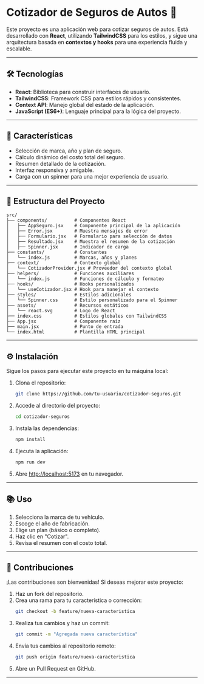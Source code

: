 # Cotizador de Seguros de Autos 🚗

Este proyecto es una aplicación web para cotizar seguros de autos. Está desarrollado con **React**, utilizando **TailwindCSS** para los estilos, y sigue una arquitectura basada en **contextos y hooks** para una experiencia fluida y escalable.

---

## 🛠️ Tecnologías

- **React**: Biblioteca para construir interfaces de usuario.
- **TailwindCSS**: Framework CSS para estilos rápidos y consistentes.
- **Context API**: Manejo global del estado de la aplicación.
- **JavaScript (ES6+)**: Lenguaje principal para la lógica del proyecto.

---

## 🚀 Características

- Selección de marca, año y plan de seguro.
- Cálculo dinámico del costo total del seguro.
- Resumen detallado de la cotización.
- Interfaz responsiva y amigable.
- Carga con un spinner para una mejor experiencia de usuario.

---

## 📂 Estructura del Proyecto

```
src/
├── components/          # Componentes React
│   ├── AppSeguro.jsx    # Componente principal de la aplicación
│   ├── Error.jsx        # Muestra mensajes de error
│   ├── Formulario.jsx   # Formulario para selección de datos
│   ├── Resultado.jsx    # Muestra el resumen de la cotización
│   ├── Spinner.jsx      # Indicador de carga
├── constants/           # Constantes
│   └── index.js         # Marcas, años y planes
├── context/             # Contexto global
│   └── CotizadorProvider.jsx # Proveedor del contexto global
├── helpers/             # Funciones auxiliares
│   └── index.js         # Funciones de cálculo y formateo
├── hooks/               # Hooks personalizados
│   └── useCotizador.jsx # Hook para manejar el contexto
├── styles/              # Estilos adicionales
│   └── Spinner.css      # Estilo personalizado para el Spinner
├── assets/              # Recursos estáticos
│   └── react.svg        # Logo de React
├── index.css            # Estilos globales con TailwindCSS
├── App.jsx              # Componente raíz
├── main.jsx             # Punto de entrada
└── index.html           # Plantilla HTML principal
```

---

## ⚙️ Instalación

Sigue los pasos para ejecutar este proyecto en tu máquina local:

1. Clona el repositorio:
   ```bash
   git clone https://github.com/tu-usuario/cotizador-seguros.git
   ```

2. Accede al directorio del proyecto:
   ```bash
   cd cotizador-seguros
   ```

3. Instala las dependencias:
   ```bash
   npm install
   ```

4. Ejecuta la aplicación:
   ```bash
   npm run dev
   ```

5. Abre [http://localhost:5173](http://localhost:5173) en tu navegador.

---

## 📚 Uso

1. Selecciona la marca de tu vehículo.
2. Escoge el año de fabricación.
3. Elige un plan (básico o completo).
4. Haz clic en "Cotizar".
5. Revisa el resumen con el costo total.

---

## 🌟 Contribuciones

¡Las contribuciones son bienvenidas! Si deseas mejorar este proyecto:

1. Haz un fork del repositorio.
2. Crea una rama para tu característica o corrección:
   ```bash
   git checkout -b feature/nueva-caracteristica
   ```
3. Realiza tus cambios y haz un commit:
   ```bash
   git commit -m "Agregada nueva característica"
   ```
4. Envía tus cambios al repositorio remoto:
   ```bash
   git push origin feature/nueva-caracteristica
   ```
5. Abre un Pull Request en GitHub.

---

